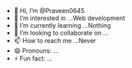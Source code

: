 - 👋 Hi, I’m @Praveen0645
- 👀 I’m interested in ...Web development 
- 🌱 I’m currently learning ...Nothing
- 💞️ I’m looking to collaborate on ...
- 📫 How to reach me ...Never
- 😄 Pronouns: ...
- ⚡ Fun fact: ...

<!---
Praveen0645/Praveen0645 is a ✨ special ✨ repository because its `README.md` (this file) appears on your GitHub profile.
You can click the Preview link to take a look at your changes.
--->
